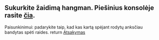 ## Sukurkite žaidimą hangman. Piešinius konsolėje rasite [čia](https://github.com/robotautas/kursas/blob/master/konsultacijos/hangman/scaffold.py).
Paisunkinimui: padarykite taip, kad kas kartą spėjant rodytų anksčiau bandytas spėti raides.  return
[Atsakymas](https://github.com/robotautas/kursas/tree/master/konsultacijos/hangman)
